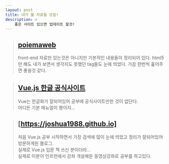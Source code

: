 ```yaml
---
layout: post
title: 내가 볼 자료들 모음!
description: >
    좋은 사이트 있으면 업데이트 할것!
---
```



> ## [poiemaweb]   
> front-end 자료만 있는것은 아니지만 기본적인 내용들이 정리되어 있다. html5만 해도 내가 보면서 생각지도 못했던 tag들도 눈에 띄었다. 가끔 한번씩 훑어주면 좋을것 같다.

> ## [Vue.js 한글 공식사이트]
> Vue는 한글화가 잘되어있어 공부에 공식사이트만한 것이 없단다.   
> 어디든 기본 메뉴얼이 짱이지...

> ## [https://joshua1988.github.io]
> 처음 Vue.js 공부 시작하면서 가장 검색에 많이 눈에 띄었고 정리가 잘되어있어 방문하게된 블로그.   
> 실제로 Vue.js 입문 책 쓰신 분이더라...   
> 실제로 이분이 인프런에서 강좌 개설해둔 동영상강좌로 공부를 하고있다.


[poiemaweb]: https://poiemaweb.com/
[Vue.js 한글 공식사이트]: https://kr.vuejs.org/
[https://joshua1988.github.io]: https://joshua1988.github.io